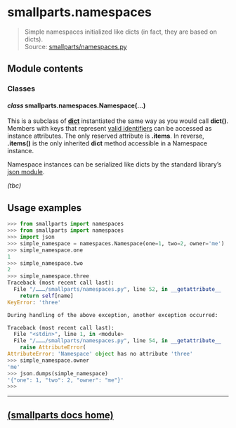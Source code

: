 # smallparts.namespaces

> Simple namespaces initialized like dicts (in fact, they are based on dicts).  
> Source: [smallparts/namespaces.py](https://github.com/blackstream-x/smallparts/blob/master/smallparts/namespaces.py)

## Module contents

### Classes

#### *class* smallparts.namespaces.**Namespace**(...)

This is a subclass of **[dict](https://docs.python.org/3/library/stdtypes.html#mapping-types-dict)**
instantiated the same way as you would call **dict()**.
Members with keys that represent
[valid identifiers](https://docs.python.org/3/reference/lexical_analysis.html#identifiers)
can be accessed as instance attributes. The only reserved attribute is **.items**.
In reverse, **.items()** is the only inherited **dict** method accessible in a
Namespace instance.

Namespace instances can be serialized like dicts by the
standard library’s [json module](https://docs.python.org/3/library/json.html).

_(tbc)_
 
## Usage examples

```python
>>> from smallparts import namespaces
>>> from smallparts import namespaces
>>> import json
>>> simple_namespace = namespaces.Namespace(one=1, two=2, owner='me')
>>> simple_namespace.one
1
>>> simple_namespace.two
2
>>> simple_namespace.three
Traceback (most recent call last):
  File "/………/smallparts/namespaces.py", line 52, in __getattribute__
    return self[name]
KeyError: 'three'

During handling of the above exception, another exception occurred:

Traceback (most recent call last):
  File "<stdin>", line 1, in <module>
  File "/………/smallparts/namespaces.py", line 54, in __getattribute__
    raise AttributeError(
AttributeError: 'Namespace' object has no attribute 'three'
>>> simple_namespace.owner
'me'
>>> json.dumps(simple_namespace)
'{"one": 1, "two": 2, "owner": "me"}'
>>> 
```

----
[(smallparts docs home)](./)
----

